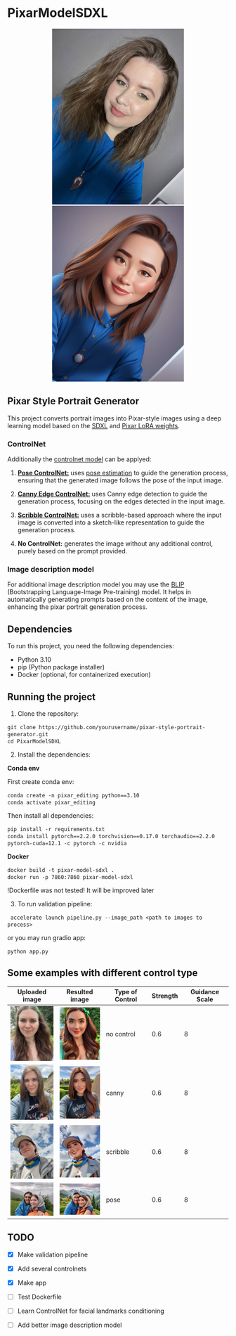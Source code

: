 # PixarModelSDXL

<p align="center">
  <img src="images/nat.jpg"  width="300"/>
  <img src="outputs/natin_1.png" width="300"/>
</p>

## Pixar Style Portrait Generator


This project converts portrait images into Pixar-style images using a deep learning model based on the [SDXL](https://huggingface.co/stabilityai/stable-diffusion-xl-base-1.0) and [Pixar LoRA weights](https://huggingface.co/ntc-ai/SDXL-LoRA-slider.pixar-style). 

### ControlNet
Additionally the [controlnet model](https://github.com/lllyasviel/ControlNet) can be applyed:

1. [**Pose ControlNet:**](https://huggingface.co/thibaud/controlnet-openpose-sdxl-1.0) uses [pose estimation](https://github.com/CMU-Perceptual-Computing-Lab/openpose) to guide the generation process, ensuring that the generated image follows the pose of the input image.

2. [**Canny Edge ControlNet:**](https://huggingface.co/diffusers/controlnet-canny-sdxl-1.0) uses Canny edge detection to guide the generation process, focusing on the edges detected in the input image.

3. [**Scribble ControlNet:**](https://huggingface.co/xinsir/controlnet-scribble-sdxl-1.0) uses a scribble-based approach where the input image is converted into a sketch-like representation to guide the generation process.

4. **No ControlNet:** generates the image without any additional control, purely based on the prompt provided.

### Image description model
For additional image description model you may use the [BLIP](https://huggingface.co/docs/transformers/model_doc/blip) (Bootstrapping Language-Image Pre-training) model. It helps in automatically generating prompts based on the content of the image, enhancing the pixar portrait generation process.

## Dependencies

To run this project, you need the following dependencies:
- Python 3.10 
- pip (Python package installer)
- Docker (optional, for containerized execution)


## Running the project

1. Clone the repository:

```
git clone https://github.com/yourusername/pixar-style-portrait-generator.git
cd PixarModelSDXL
```

2. Install the dependencies:

**Conda env**

First create conda env:
```
conda create -n pixar_editing python==3.10
conda activate pixar_editing
```

Then install all dependencies:

```
pip install -r requirements.txt
conda install pytorch==2.2.0 torchvision==0.17.0 torchaudio==2.2.0 pytorch-cuda=12.1 -c pytorch -c nvidia
```

**Docker**

```
docker build -t pixar-model-sdxl .
docker run -p 7860:7860 pixar-model-sdxl
```

!Dockerfile was not tested! It will be improved later


3. To run validation pipeline:

```
 accelerate launch pipeline.py --image_path <path to images to process>
```

or you may run gradio app:

```
python app.py
```



## Some examples with different control type


| Uploaded image  | Resulted image | Type of Control | Strength | Guidance Scale |
|--------------------|-----------------|-----------------| ----------|----------------|
| <img src="images/nina.jpg" width="100"/> | <img src="outputs/pixar_nina.png" width="100"/> | no control | 0.6 | 8 |
| <img src="images/nina_2.jpg" width="100"/> | <img src="outputs/pixar_nina_2.png" width="100"/> |  canny | 0.6 | 8 |
| <img src="images/photo_2024-07-27_14-16-25.jpg"  width="100"/> | <img src="outputs/zanya.png" width="100"/> |  scribble | 0.6 | 8 |
| <img src="images/photo_2024-07-27_14-16-26.jpg" width="100"/> | <img src="outputs/zanya_2.png" width="100"/>  | pose | 0.6 | 8 |

## TODO

- [x] Make validation pipeline
- [x] Add several controlnets
- [x] Make app
- [ ] Test Dockerfile
- [ ] Learn ControlNet for facial landmarks conditioning
- [ ] Add better image description model
 

